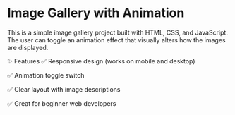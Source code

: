 # Image Gallery with Animation
This is a simple image gallery project built with HTML, CSS, and JavaScript. The user can toggle an animation effect that visually alters how the images are displayed.
 
✨ Features
✅ Responsive design (works on mobile and desktop)

✅ Animation toggle switch

✅ Clear layout with image descriptions

✅ Great for beginner web developers
